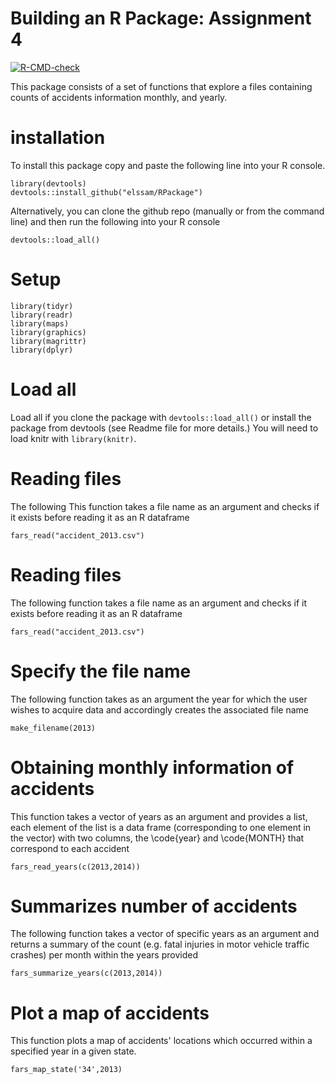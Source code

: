 # Building an R Package: Assignment 4

<!-- badges: start -->
[![R-CMD-check](https://github.com/elssam/RPackage/workflows/R-CMD-check/badge.svg)](https://github.com/elssam/RPackage/actions)
<!-- badges: end -->

This package consists of a set of functions that explore a files containing counts of accidents information monthly, and yearly.

# installation
To install this package copy and paste the following line into your R console.
```{r}
library(devtools)
devtools::install_github("elssam/RPackage")
```
Alternatively, you can clone the github repo (manually or from the command line) and then run the following into your R console
```{r}
devtools::load_all()
```


# Setup

```{r setup}
library(tidyr)
library(readr)
library(maps)
library(graphics)
library(magrittr)
library(dplyr)
```

# Load all 
Load all if you clone the package with `devtools::load_all()` or install the package from
devtools (see Readme file for more details.)
You will need to load knitr with `library(knitr)`.

# Reading files
The following This function takes a file name as an argument and checks if it exists before reading it as an R dataframe

```{r eval = FALSE}
fars_read("accident_2013.csv")
```

# Reading files
The following function takes a file name as an argument and checks if it exists before reading it as an R dataframe

```{r eval = FALSE}
fars_read("accident_2013.csv")
```

# Specify the file name
The following function takes as an argument the year for which the user wishes to acquire data and accordingly creates the associated file name

```{r eval = FALSE}
make_filename(2013)
```

# Obtaining monthly information of accidents
This function takes a vector of years as an argument and provides a list, each element of the list is a data frame (corresponding to one element in the vector) with two columns, the \code{year} and \code{MONTH} that correspond to each accident

```{r eval = FALSE}
fars_read_years(c(2013,2014))
```


# Summarizes number of accidents 
The following function takes a vector of specific years as an argument and returns a summary of the count (e.g. fatal injuries in motor vehicle traffic crashes) per month within the years provided

```{r eval = FALSE}
fars_summarize_years(c(2013,2014))
```


# Plot a map of accidents

This function plots a map of accidents' locations which occurred within a specified year in a given state.

```{r eval = FALSE}
fars_map_state('34',2013)
```
